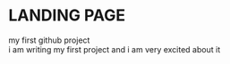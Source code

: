 # LANDING PAGE
my first github project
<br>
i am writing my first project and i am very excited about it
